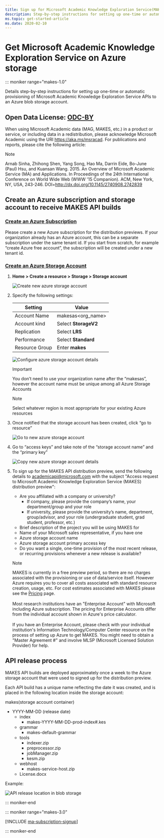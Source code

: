 ```yaml
---
title: Sign up for Microsoft Academic Knowledge Exploration Service(MAKES) distribution
description: Step-by-step instructions for setting up one-time or automatic provisioning of MAKES to an Azure blob storage account
ms.topic: get-started-article
ms.date: 2020-02-10
---
```


# Get Microsoft Academic Knowledge Exploration Service on Azure storage

::: moniker range="makes-1.0"

Details step-by-step instructions for setting up one-time or automatic provisioning of Microsoft Academic Knowledge Exploration Service APIs to an Azure blob storage account.

## Open Data License: [ODC-BY](https://opendatacommons.org/licenses/by/1.0/)

When using Microsoft Academic data (MAG, MAKES, etc.) in a product or service, or including data in a redistribution, please acknowledge Microsoft Academic using the URI https://aka.ms/msracad. For publications and reports, please cite the following article:

> [!NOTE]
> Arnab Sinha, Zhihong Shen, Yang Song, Hao Ma, Darrin Eide, Bo-June (Paul) Hsu, and Kuansan Wang. 2015. An Overview of Microsoft Academic Service (MA) and Applications. In Proceedings of the 24th International Conference on World Wide Web (WWW '15 Companion). ACM, New York, NY, USA, 243-246. DOI=http://dx.doi.org/10.1145/2740908.2742839

## Create an Azure subscription and storage account to receive MAKES API builds

### [Create an Azure Subscription](https://azure.microsoft.com/get-started)

Please create a new Azure subscription for the distribution previews. If your organization already has an Azure account, this can be a separate subscription under the same tenant id. If you start from scratch, for example “create Azure free account”, the subscription will be created under a new tenant id.

### [Create an Azure Storage Account](https://docs.microsoft.com/azure/storage/common/storage-quickstart-create-account?tabs=portal)

1. **Home > Create a resource > Storage > Storage account**

    ![Create new azure storage account](media/create-azure-storage-account.png "Create new azure storage account")

2. Specify the following settings:

    | Setting | Value |
    | --------| ----- |
    | Account Name | makesas<org_name> |
    | Account kind | Select **StorageV2** |
    | Replication | Select **LRS** |
    | Performance | Select **Standard** |
    | Resource Group | Enter **makes** |

    ![Configure azure storage account details](media/create-azure-storage-account-configure.png "Configure azure storage account details")

    > [!IMPORTANT]
    > You don’t need to use your organization name after the “makesas”, however the account name must be unique among all Azure Storage Accounts

    > [!NOTE]
    > Select whatever region is most appropriate for your existing Azure resources

3. Once notified that the storage account has been created, click “go to resource”

    ![Go to new azure storage account](media/create-azure-storage-account-go-to.png "Go to new azure storage account")

4. Go to “access keys” and take note of the “storage account name” and the “primary key”

    ![Copy new azure storage account details](media/create-azure-storage-account-copy-details.png "Copy new azure storage account details")

5. To sign up for the MAKES API distribution preview, send the following details to <a href="mailto:academicapi@microsoft.com?subject=Access request to Microsoft Academic Knowledge Exploration Service (MAKES) distribution preview">academicapi@microsoft.com</a> with the subject "Access request to Microsoft Academic Knowledge Exploration Service (MAKES) distribution preview":

    - Are you affiliated with a company or university?
        - If company, please provide the company’s name, your department/group and your role
        - If university, please provide the university’s name, department, group/advisor, and your role (undergraduate student, grad student, professor, etc.)
    - Brief description of the project you will be using MAKES for
    - Name of your Microsoft sales representative, if you have one
    - Azure storage account name
    - Azure storage account primary access key
    - Do you want a single, one-time provision of the most recent release, or recurring provisions whenever a new release is available?

    > [!NOTE]
    > MAKES is currently in a free preview period, so there are no charges associated with the provisioning or use of data/service itself. However Azure requires you to cover all costs associated with standard resource creation, usage, etc. For cost estimates associated with MAKES please see the [Pricing](resources-pricing.md) page. <br/><br/>Most research institutions have an "Enterprise Account" with Microsoft including Azure subscription. The pricing for Enterprise Accounts differ from the individual account shown in Azure's price calculator. <br/><br/>If you have an Enterprise Account, please check with your individual institution's Information Technology/Computer Center resource on the process of setting up Azure to get MAKES. You might need to obtain a "Master Agreement #" and involve MLSP (Microsoft Licensed Solution Provider) for help.

## API release process

MAKES API builds are deployed approximately once a week to the Azure storage account that were used to signed up for the distribution preview.

Each API build has a unique name reflecting the date it was created, and is placed in the following location inside the storage account:

makes(storage account container)
  - YYYY-MM-DD (release date)
    - index
      - makes-YYYY-MM-DD-prod-index#.kes
    - grammar
      - makes-default-grammar
    - tools
      - indexer.zip
      - preprocessor.zip
      - jobManager.zip
      - kesm.zip
    - webhost
      - makes-service-host.zip
    - License.docx

Example:

![API release location in blob storage](media/api-release-location.png "API release location in blob storage")

::: moniker-end

::: moniker range="makes-3.0"

[!INCLUDE [ma-subscription-signup](../includes/ma-subscription-signup.md)]

::: moniker-end